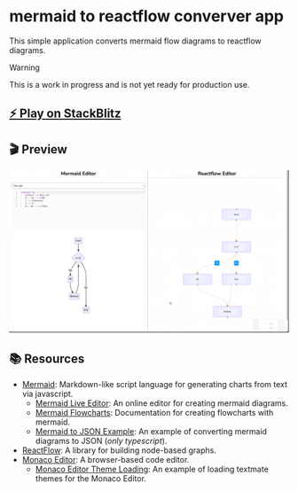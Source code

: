 # mermaid to reactflow converver app

This simple application converts mermaid flow diagrams to reactflow diagrams.

> [!WARNING]  
> This is a work in progress and is not yet ready for production use.

## [⚡️ Play on StackBlitz](https://stackblitz.com/~/github.com/relliv/mermaid-to-reactflow-converter)

## 🎬 Preview

![Preview](./src/assets/images/mermaid-to-reactflow-converter-preview.gif)

## 📚 Resources

- [Mermaid](https://mermaid.js.org/): Markdown-like script language for generating charts from text via javascript.
  - [Mermaid Live Editor](https://mermaid-js.github.io/mermaid-live-editor/): An online editor for creating mermaid diagrams.
  - [Mermaid Flowcharts](https://mermaid.js.org/syntax/flowchart.html): Documentation for creating flowcharts with mermaid.
  - [Mermaid to JSON Example](https://github.com/relliv/mermaidjs-to-json-example): An example of converting mermaid diagrams to JSON (*only typescript*).
- [ReactFlow](https://reactflow.dev/): A library for building node-based graphs.
- [Monaco Editor](https://microsoft.github.io/monaco-editor/): A browser-based code editor.
  - [Monaco Editor Theme Loading](https://github.com/relliv/monaco-editor-textmate-theme-loading-example): An example of loading textmate themes for the Monaco Editor.